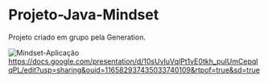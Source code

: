 # Projeto-Java-Mindset
Projeto criado em grupo pela Generation.

![Mindset-Aplicação](https://user-images.githubusercontent.com/119905167/211961976-ede44309-3785-43f6-bbdf-5595b715324c.png)
https://docs.google.com/presentation/d/10sUvIuVqlPt1vE0tkh_pulUmCepqIqPL/edit?usp=sharing&ouid=116582937435033740109&rtpof=true&sd=true
